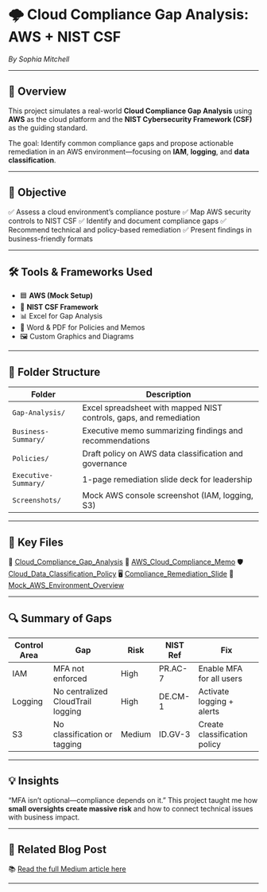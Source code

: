 # 🌩️ Cloud Compliance Gap Analysis: AWS + NIST CSF 
_By Sophia Mitchell_

---

## 📌 Overview

This project simulates a real-world **Cloud Compliance Gap Analysis** using **AWS** as the cloud platform and the **NIST Cybersecurity Framework (CSF)** as the guiding standard.

The goal: Identify common compliance gaps and propose actionable remediation in an AWS environment—focusing on **IAM**, **logging**, and **data classification**.

---

## 🎯 Objective

✅ Assess a cloud environment’s compliance posture 
✅ Map AWS security controls to NIST CSF 
✅ Identify and document compliance gaps 
✅ Recommend technical and policy-based remediation 
✅ Present findings in business-friendly formats 

---

## 🛠️ Tools & Frameworks Used

- 🟦 **AWS (Mock Setup)** 
- 🔐 **NIST CSF Framework** 
- 📊 Excel for Gap Analysis 
- 📄 Word & PDF for Policies and Memos 
- 🖼️ Custom Graphics and Diagrams 

---

## 📂 Folder Structure

| Folder | Description |
|--------|-------------|
| `Gap-Analysis/` | Excel spreadsheet with mapped NIST controls, gaps, and remediation |
| `Business-Summary/` | Executive memo summarizing findings and recommendations |
| `Policies/` | Draft policy on AWS data classification and governance |
| `Executive-Summary/` | 1-page remediation slide deck for leadership |
| `Screenshots/` | Mock AWS console screenshot (IAM, logging, S3) |


---

## 📄 Key Files

📘 [Cloud_Compliance_Gap_Analysis](https://github.com/sososimple-cmd/Grc-Cloud-Compliance-Analysis/tree/main/Gap-Analysis) 
📄 [AWS_Cloud_Compliance_Memo](https://github.com/sososimple-cmd/Grc-Cloud-Compliance-Analysis/tree/main/Business-Summary) 
🛡️ [Cloud_Data_Classification_Policy](https://github.com/sososimple-cmd/Grc-Cloud-Compliance-Analysis/tree/main/Policies) 
🖥️ [Compliance_Remediation_Slide](https://github.com/sososimple-cmd/Grc-Cloud-Compliance-Analysis/tree/main/Executive-Summary) 
📸 [Mock_AWS_Environment_Overview](https://github.com/sososimple-cmd/Grc-Cloud-Compliance-Analysis/tree/main/Screenshots)

---

## 🔍 Summary of Gaps

| Control Area | Gap | Risk | NIST Ref | Fix |
|--------------|-----|------|----------|-----|
| IAM | MFA not enforced | High | PR.AC-7 | Enable MFA for all users |
| Logging | No centralized CloudTrail logging | High | DE.CM-1 | Activate logging + alerts |
| S3 | No classification or tagging | Medium | ID.GV-3 | Create classification policy |

---

## 💡 Insights

 “MFA isn’t optional—compliance depends on it.” 
 This project taught me how **small oversights create massive risk** and how to connect technical issues with business impact.

---

## 📖 Related Blog Post

📚 [Read the full Medium article here](https://medium.com/@sjmitchell1920/cloud-compliance-gap-analysis-identifying-risks-in-aws-using-nist-csf-88735f5b130c)

---
